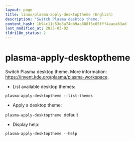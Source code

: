 ```yaml
---
layout: page
title: linux/plasma-apply-desktoptheme (English)
description: "Switch Plasma desktop theme."
content_hash: 1b94c11c53e8a74db9aa688f5c05fff4aaca63ad
last_modified_at: 2025-03-02
tldri18n_status: 2
---
```

# plasma-apply-desktoptheme

Switch Plasma desktop theme.
More information: <https://invent.kde.org/plasma/plasma-workspace>.

- List available desktop themes:

`plasma-apply-desktoptheme --list-themes`

- Apply a desktop theme:

`plasma-apply-desktoptheme `<span class="tldr-var badge badge-pill bg-dark-lm bg-white-dm text-white-lm text-dark-dm font-weight-bold">default</span>

- Display help:

`plasma-apply-desktoptheme --help`
